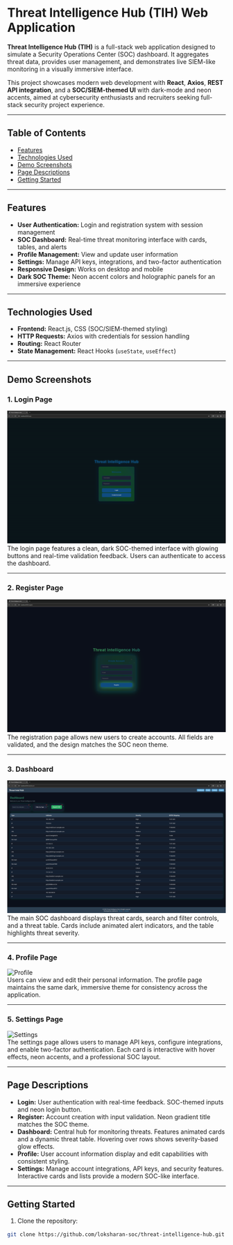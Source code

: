 # Threat Intelligence Hub (TIH) Web Application

**Threat Intelligence Hub (TIH)** is a full-stack web application designed to simulate a Security Operations Center (SOC) dashboard. It aggregates threat data, provides user management, and demonstrates live SIEM-like monitoring in a visually immersive interface.  

This project showcases modern web development with **React**, **Axios**, **REST API integration**, and a **SOC/SIEM-themed UI** with dark-mode and neon accents, aimed at cybersecurity enthusiasts and recruiters seeking full-stack security project experience.

---

## Table of Contents

- [Features](#features)  
- [Technologies Used](#technologies-used)  
- [Demo Screenshots](#demo-screenshots)  
- [Page Descriptions](#page-descriptions)  
- [Getting Started](#getting-started)  

---

## Features

- **User Authentication:** Login and registration system with session management  
- **SOC Dashboard:** Real-time threat monitoring interface with cards, tables, and alerts  
- **Profile Management:** View and update user information  
- **Settings:** Manage API keys, integrations, and two-factor authentication  
- **Responsive Design:** Works on desktop and mobile  
- **Dark SOC Theme:** Neon accent colors and holographic panels for an immersive experience  

---

## Technologies Used

- **Frontend:** React.js, CSS (SOC/SIEM-themed styling)  
- **HTTP Requests:** Axios with credentials for session handling  
- **Routing:** React Router  
- **State Management:** React Hooks (`useState`, `useEffect`)  

---

## Demo Screenshots

### 1. Login Page
![Login](login.png)  
The login page features a clean, dark SOC-themed interface with glowing buttons and real-time validation feedback. Users can authenticate to access the dashboard.  

---

### 2. Register Page
![Register](register.png)  
The registration page allows new users to create accounts. All fields are validated, and the design matches the SOC neon theme.  

---

### 3. Dashboard
![Dashboard](dashboard.png)  
The main SOC dashboard displays threat cards, search and filter controls, and a threat table. Cards include animated alert indicators, and the table highlights threat severity.  

---

### 4. Profile Page
![Profile](screenshots/profile.png)  
Users can view and edit their personal information. The profile page maintains the same dark, immersive theme for consistency across the application.  

---

### 5. Settings Page
![Settings](screenshots/settings.png)  
The settings page allows users to manage API keys, configure integrations, and enable two-factor authentication. Each card is interactive with hover effects, neon accents, and a professional SOC layout.  

---

## Page Descriptions

- **Login:** User authentication with real-time feedback. SOC-themed inputs and neon login button.  
- **Register:** Account creation with input validation. Neon gradient title matches the SOC theme.  
- **Dashboard:** Central hub for monitoring threats. Features animated cards and a dynamic threat table. Hovering over rows shows severity-based glow effects.  
- **Profile:** User account information display and edit capabilities with consistent styling.  
- **Settings:** Manage account integrations, API keys, and security features. Interactive cards and lists provide a modern SOC-like interface.  

---

## Getting Started

1. Clone the repository:
```bash
git clone https://github.com/loksharan-soc/threat-intelligence-hub.git
